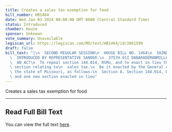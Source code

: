 ```yaml
---
title: Creates a sales tax exemption for food
bill_number: HB1464
date: Wed Jan 03 2024 00:00:00 GMT-0600 (Central Standard Time)
status: Introduced
chamber: House
sponsor: Unknown
vote_summary: Unavailable
legiscan_url: https://legiscan.com/MO/text/HB1464/id/2861599
draft: false
bill_text: "|\n  SECOND REGULAR SESSION\n  HOUSE BILL NO. 1464\n  102ND GENERAL ASSEMBLY\n\
  \  INTRODUCED BY REPRESENTATIVE SANDER.\n  3757H.01I DANARADEMANMILLER,ChiefClerk\n\
  \  AN ACT\n  To repeal section 144.014, RSMo, and to enact in lieu thereof one new\
  \ section relating to\n  sales tax.\n  Be it enacted by the General Assembly of\
  \ the state of Missouri, as follows:\n  Section A. Section 144.014, RSMo, is repealed\
  \ and one new section enacted in lieu"
---
```

Creates a sales tax exemption for food

---

## Read Full Bill Text

You can view the full text [here](https://legiscan.com/MO/text/HB1464/id/2861599).
